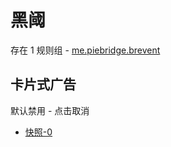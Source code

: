 # 黑阈

存在 1 规则组 - [me.piebridge.brevent](/src/apps/me.piebridge.brevent.ts)

## 卡片式广告

默认禁用 - 点击取消

- [快照-0](https://i.gkd.li/import/13218439)
